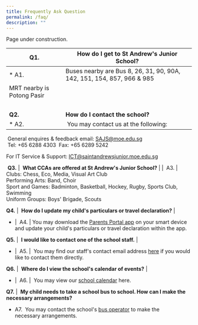 ```yaml
---
title: Frequently Ask Question
permalink: /faq/
description: ""
---
```

Page under construction.

| Q1. | **How do I get to St Andrew's Junior School?** |
| --- | --- |
* A1. | Buses nearby are Bus 8, 26, 31, 90, 90A, 142, 151, 154, 857, 966 & 985  
MRT nearby is Potong Pasir |
|   |   |
| **Q2.** | **How do I contact the school?** |
* A2. |  You may contact us at the following:  
 General enquires & feedback email: SAJS@moe.edu.sg  
 Tel: +65 6288 4303
 Fax: +65 6289 5242

For IT Service & Support: ICT@saintandrewsjunior.moe.edu.sg  



 **Q3.** |  **What CCAs are offered at St Andrew's Junior School?** |
|  A3. | Clubs: Chess, Eco, Media, Visual Art Club  
Performing Arts: Band, Choir  
Sport and Games: Badminton, Basketball, Hockey, Rugby, Sports Club, Swimming  
Uniform Groups: Boys' Brigade, Scouts 

**Q4.** |  **How do I update my child's particulars or travel declaration?** |
* |  A4. | You may download the [Parents Portal app](https://www.saintandrewsjunior.moe.edu.sg/letter-and-updates/parents-portal/parents-gateway) on your smart device and update your child's particulars or travel declaration within the app. 

**Q5.** |  **I would like to contact one of the school staff.** |
* |  A5. |  You may find our staff's contact email address [here](https://www.saintandrewsjunior.moe.edu.sg/about-us/staff/management-team) if you would like to contact them directly.

**Q6.** |  **Where do I view the school's calendar of events?** |
* |  A6. |  You may view our [school calendar](https://www.saintandrewsjunior.moe.edu.sg/school-calendar) here.[](https://www.saintandrewsjunior.moe.edu.sg/school-calendar) 

**Q7.** |  **My child needs to take a school bus to school. How can I make the necessary arrangements?** 
* A7.   You may contact the school's [bus operator](https://www.saintandrewsjunior.moe.edu.sg/general-information/suppliers-n-vendors/bus-operators) to make the necessary arrangements. 